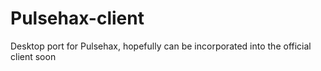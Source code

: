 # Pulsehax-client
Desktop port for Pulsehax, hopefully can be incorporated into the official client soon
